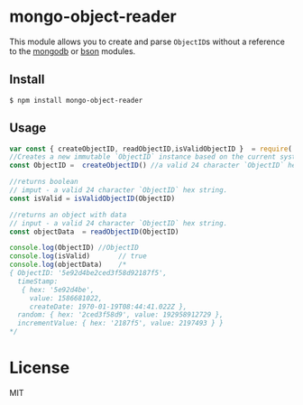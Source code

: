 mongo-object-reader 
=============

This module allows you to create and parse `ObjectID`s without a reference to the
[mongodb](https://github.com/mongodb/node-mongodb-native) or [bson](https://github.com/mongodb/js-bson)
modules.


## Install
    $ npm install mongo-object-reader

## Usage
```javascript
var const { createObjectID, readObjectID,isValidObjectID }  = require('mongo-object-reader');
//Creates a new immutable `ObjectID` instance based on the current system time.
const ObjectID =  createObjectID() //a valid 24 character `ObjectID` hex string.

//returns boolean
// imput - a valid 24 character `ObjectID` hex string.
const isValid = isValidObjectID(ObjectID) 

//returns an object with data
// input - a valid 24 character `ObjectID` hex string.
const objectData  = readObjectID(ObjectID) 

console.log(ObjectID) //ObjectID
console.log(isValid)       // true
console.log(objectData)    /*
{ ObjectID: '5e92d4be2ced3f58d92187f5',
  timeStamp:
   { hex: '5e92d4be',
     value: 1586681022,
     createDate: 1970-01-19T08:44:41.022Z },
  random: { hex: '2ced3f58d9', value: 192958912729 },
  incrementValue: { hex: '2187f5', value: 2197493 } }
*/
```

License
=======
MIT

